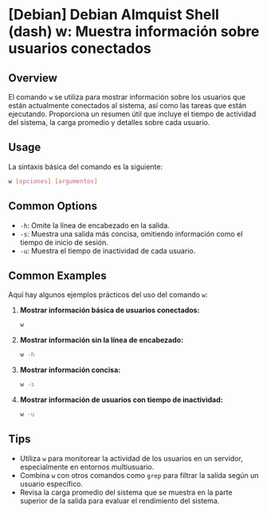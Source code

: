 # [Debian] Debian Almquist Shell (dash) w: Muestra información sobre usuarios conectados

## Overview
El comando `w` se utiliza para mostrar información sobre los usuarios que están actualmente conectados al sistema, así como las tareas que están ejecutando. Proporciona un resumen útil que incluye el tiempo de actividad del sistema, la carga promedio y detalles sobre cada usuario.

## Usage
La sintaxis básica del comando es la siguiente:

```bash
w [opciones] [argumentos]
```

## Common Options
- `-h`: Omite la línea de encabezado en la salida.
- `-s`: Muestra una salida más concisa, omitiendo información como el tiempo de inicio de sesión.
- `-u`: Muestra el tiempo de inactividad de cada usuario.

## Common Examples
Aquí hay algunos ejemplos prácticos del uso del comando `w`:

1. **Mostrar información básica de usuarios conectados:**

   ```bash
   w
   ```

2. **Mostrar información sin la línea de encabezado:**

   ```bash
   w -h
   ```

3. **Mostrar información concisa:**

   ```bash
   w -s
   ```

4. **Mostrar información de usuarios con tiempo de inactividad:**

   ```bash
   w -u
   ```

## Tips
- Utiliza `w` para monitorear la actividad de los usuarios en un servidor, especialmente en entornos multiusuario.
- Combina `w` con otros comandos como `grep` para filtrar la salida según un usuario específico.
- Revisa la carga promedio del sistema que se muestra en la parte superior de la salida para evaluar el rendimiento del sistema.